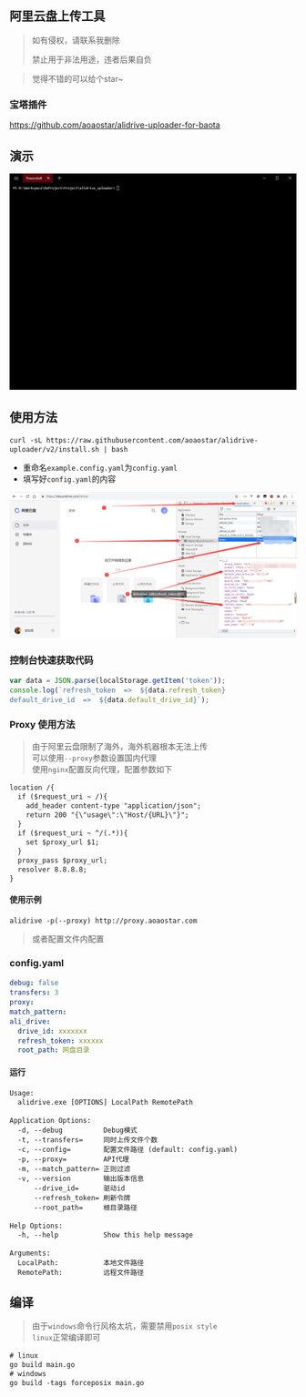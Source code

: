 ## 阿里云盘上传工具

> 如有侵权，请联系我删除   
> 
> 禁止用于非法用途，违者后果自负   

> 觉得不错的可以给个star~    

### 宝塔插件
<https://github.com/aoaostar/alidrive-uploader-for-baota>

## 演示

![](docs/preview_1.gif)

## 使用方法
```shell
curl -sL https://raw.githubusercontent.com/aoaostar/alidrive-uploader/v2/install.sh | bash 
```
* 重命名`example.config.yaml`为`config.yaml`
* 填写好`config.yaml`的内容

![](docs/img_1.png)

### 控制台快速获取代码

```js
var data = JSON.parse(localStorage.getItem('token'));
console.log(`refresh_token  =>  ${data.refresh_token}
default_drive_id  =>  ${data.default_drive_id}`);
```
### Proxy 使用方法
> 由于阿里云盘限制了海外，海外机器根本无法上传  
> 可以使用`--proxy`参数设置国内代理   
> 使用`nginx`配置反向代理，配置参数如下  

```shell
location /{
  if ($request_uri ~ /){
    add_header content-type "application/json";
    return 200 "{\"usage\":\"Host/{URL}\"}";
  }
  if ($request_uri ~ ^/(.*)){
    set $proxy_url $1;
  }
  proxy_pass $proxy_url;
  resolver 8.8.8.8;
}
```
#### 使用示例
```shell
alidrive -p(--proxy) http://proxy.aoaostar.com
```
> 或者配置文件内配置

### config.yaml

```yaml
debug: false
transfers: 3
proxy:
match_pattern:
ali_drive:
  drive_id: xxxxxxx
  refresh_token: xxxxxx
  root_path: 网盘目录
```

#### 运行

```shell
Usage:
  alidrive.exe [OPTIONS] LocalPath RemotePath

Application Options:
  -d, --debug          Debug模式
  -t, --transfers=     同时上传文件个数
  -c, --config=        配置文件路径 (default: config.yaml)
  -p, --proxy=         API代理
  -m, --match_pattern= 正则过滤
  -v, --version        输出版本信息
      --drive_id=      驱动id
      --refresh_token= 刷新令牌
      --root_path=     根目录路径

Help Options:
  -h, --help           Show this help message

Arguments:
  LocalPath:           本地文件路径
  RemotePath:          远程文件路径
```

## 编译

> 由于`windows`命令行风格太坑，需要禁用`posix style`  
> `linux`正常编译即可

```shell
# linux
go build main.go
# windows
go build -tags forceposix main.go
```
